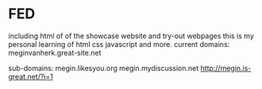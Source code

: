 # FED
including html of of the showcase website and try-out webpages
this is my personal learning of html css javascript and more.
current domains:
meginvanherk.great-site.net

sub-domains:
megin.likesyou.org
megin.mydiscussion.net
http://megin.is-great.net/?i=1
